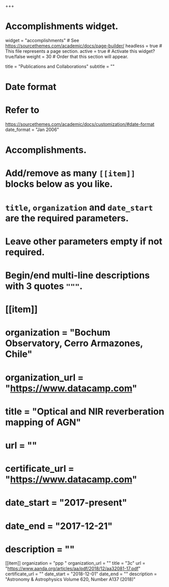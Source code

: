 +++
# Accomplishments widget.
widget = "accomplishments"  # See
https://sourcethemes.com/academic/docs/page-builder/
headless = true  # This file represents a page section.
active = true  # Activate this widget? true/false
weight = 30  # Order that this section will appear.

title = "Publications and Collaborations"
subtitle = ""

# Date format
#   Refer to
https://sourcethemes.com/academic/docs/customization/#date-format
date_format = "Jan 2006"

# Accomplishments.
#   Add/remove as many `[[item]]` blocks below as you like.
#   `title`, `organization` and `date_start` are the required parameters.
#   Leave other parameters empty if not required.
#   Begin/end multi-line descriptions with 3 quotes `"""`.



# [[item]]
# organization = "Bochum Observatory, Cerro Armazones, Chile"
#  organization_url = "https://www.datacamp.com"
#  title = "Optical and NIR reverberation mapping of AGN"
#  url = ""
#  certificate_url = "https://www.datacamp.com"
#  date_start = "2017-present"
#  date_end = "2017-12-21"
#  description = ""
[[item]]
   organization = "ppp "
   organization_url = ""
   title = "3c"
   url = "https://www.aanda.org/articles/aa/pdf/2018/12/aa32081-17.pdf"
   certificate_url = ""
   date_start = "2018-12-01"
   date_end = ""
   description = "Astronomy & Astrophysics Volume 620, Number A137 (2018)"



